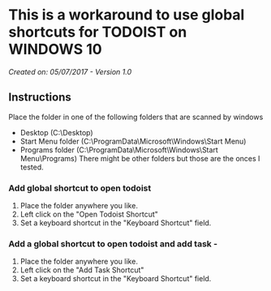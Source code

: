 # This is a workaround to use global shortcuts for TODOIST on WINDOWS 10
*Created on: 05/07/2017 - Version 1.0*

## Instructions

Place the folder in one of the following folders that are scanned by windows
* Desktop (C:\Desktop)
* Start Menu folder (C:\ProgramData\Microsoft\Windows\Start Menu\)
* Programs folder (C:\ProgramData\Microsoft\Windows\Start Menu\Programs)
There might be other folders but those are the onces I tested.

### Add global shortcut to open todoist
1. Place the folder anywhere you like.
2. Left click on the "Open Todoist Shortcut"
3. Set a keyboard shortcut in the "Keyboard Shortcut" field.

### Add a global shortcut to open todoist and add task -
1. Place the folder anywhere you like.
2. Left click on the "Add Task Shortcut"
3. Set a keyboard shortcut in the "Keyboard Shortcut" field.
